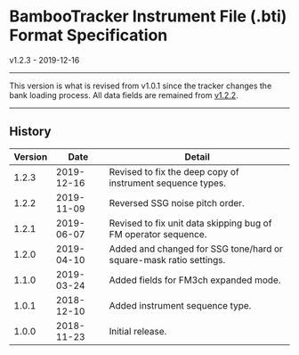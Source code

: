 # BambooTracker Instrument File (.bti) Format Specification
v1.2.3 - 2019-12-16

---

This version is what is revised from v1.0.1 since the tracker changes the bank loading process. All data fields are remained from [v1.2.2](./inst_specs_v1.2.2.md).

---

## History
| Version | Date       | Detail                                                             |
| ------- | ---------- | ------------------------------------------------------------------ |
| 1.2.3   | 2019-12-16 | Revised to fix the deep copy of instrument sequence types.         |
| 1.2.2   | 2019-11-09 | Reversed SSG noise pitch order.                                    |
| 1.2.1   | 2019-06-07 | Revised to fix unit data skipping bug of FM operator sequence.     |
| 1.2.0   | 2019-04-10 | Added and changed for SSG tone/hard or square-mask ratio settings. |
| 1.1.0   | 2019-03-24 | Added fields for FM3ch expanded mode.                              |
| 1.0.1   | 2018-12-10 | Added instrument sequence type.                                    |
| 1.0.0   | 2018-11-23 | Initial release.                                                   |
